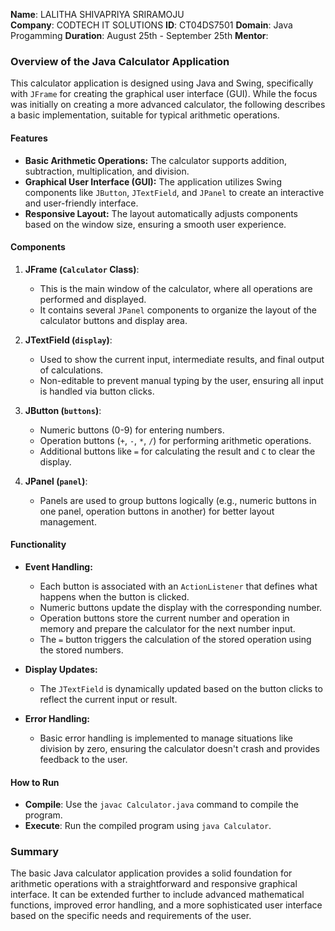 **Name**: LALITHA SHIVAPRIYA SRIRAMOJU                                                    
**Company**: CODTECH IT SOLUTIONS
**ID**: CT04DS7501
**Domain**: Java Progamming
**Duration**: August 25th - September 25th
**Mentor**: 

### **Overview of the Java Calculator Application**

This calculator application is designed using Java and Swing, specifically with `JFrame` for creating the graphical user interface (GUI). While the focus was initially on creating a more advanced calculator, the following describes a basic implementation, suitable for typical arithmetic operations.

#### **Features**
- **Basic Arithmetic Operations:** The calculator supports addition, subtraction, multiplication, and division.
- **Graphical User Interface (GUI):** The application utilizes Swing components like `JButton`, `JTextField`, and `JPanel` to create an interactive and user-friendly interface.
- **Responsive Layout:** The layout automatically adjusts components based on the window size, ensuring a smooth user experience.

#### **Components**
1. **JFrame (`Calculator` Class)**:
   - This is the main window of the calculator, where all operations are performed and displayed.
   - It contains several `JPanel` components to organize the layout of the calculator buttons and display area.

2. **JTextField (`display`)**:
   - Used to show the current input, intermediate results, and final output of calculations.
   - Non-editable to prevent manual typing by the user, ensuring all input is handled via button clicks.

3. **JButton (`buttons`)**:
   - Numeric buttons (0-9) for entering numbers.
   - Operation buttons (`+`, `-`, `*`, `/`) for performing arithmetic operations.
   - Additional buttons like `=` for calculating the result and `C` to clear the display.

4. **JPanel (`panel`)**:
   - Panels are used to group buttons logically (e.g., numeric buttons in one panel, operation buttons in another) for better layout management.

#### **Functionality**
- **Event Handling:**
  - Each button is associated with an `ActionListener` that defines what happens when the button is clicked.
  - Numeric buttons update the display with the corresponding number.
  - Operation buttons store the current number and operation in memory and prepare the calculator for the next number input.
  - The `=` button triggers the calculation of the stored operation using the stored numbers.

- **Display Updates:**
  - The `JTextField` is dynamically updated based on the button clicks to reflect the current input or result.
  
- **Error Handling:**
  - Basic error handling is implemented to manage situations like division by zero, ensuring the calculator doesn't crash and provides feedback to the user.

#### **How to Run**
- **Compile**: Use the `javac Calculator.java` command to compile the program.
- **Execute**: Run the compiled program using `java Calculator`.

### **Summary**
The basic Java calculator application provides a solid foundation for arithmetic operations with a straightforward and responsive graphical interface. It can be extended further to include advanced mathematical functions, improved error handling, and a more sophisticated user interface based on the specific needs and requirements of the user.
